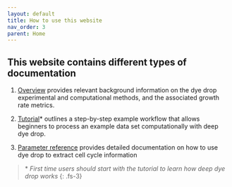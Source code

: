 ```yaml
---
layout: default
title: How to use this website
nav_order: 3
parent: Home
---
```


## This website contains different types of documentation


1. [Overview](./overview/) provides relevant background information on the dye drop experimental and computational methods, and the associated growth rate metrics.


2. [Tutorial](./tutorial/)\* outlines a step-by-step example workflow that allows beginners to process an example data set computationally with deep dye drop.

3. [Parameter reference](./parameters.html) provides detailed documentation on how to use dye drop to extract cell cycle information


 >\* *First time users should start with the tutorial to learn how deep dye drop works*
{: .fs-3}